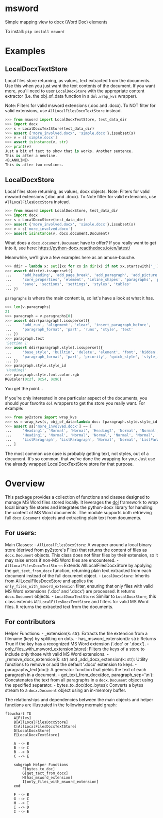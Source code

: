
# msword
Simple mapping view to docx (Word Doc) elements


To install:	```pip install msword```


# Examples

## LocalDocxTextStore
Local files store returning, as values, text extracted from the documents.
Use this when you just want the text contents of the document.
If you want more, you'll need to user `LocalDocxStore` with the appropriate content extractor
(i.e. the obj_of_data function in a `dol.wrap_kvs` wrapper).

Note: Filters for valid msword extensions (.doc and .docx).
To NOT filter for valid extensions, use ``AllLocalFilesDocxTextStore`` instead.

```python
>>> from msword import LocalDocxTextStore, test_data_dir
>>> import docx
>>> s = LocalDocxTextStore(test_data_dir)
>>> assert {'more_involved.docx', 'simple.docx'}.issubset(s)
>>> v = s['simple.docx']
>>> assert isinstance(v, str)
>>> print(v)
Just a bit of text to show that is works. Another sentence.
This is after a newline.
<BLANKLINE>
This is after two newlines.
```

## LocalDocxStore

Local files store returning, as values, docx objects.
Note: Filters for valid msword extensions (.doc and .docx).
To Note filter for valid extensions, use ``AllLocalFilesDocxStore`` instead.

```python
>>> from msword import LocalDocxStore, test_data_dir
>>> import docx
>>> s = LocalDocxStore(test_data_dir)
>>> assert {'more_involved.docx', 'simple.docx'}.issubset(s)
>>> v = s['more_involved.docx']
>>> assert isinstance(v, docx.document.Document)
```

What does a ``docx.document.Document`` have to offer?
If you really want to get into it, see here: https://python-docx.readthedocs.io/en/latest/

Meanwhile, we'll give a few examples here as an amuse-bouche.

```python
>>> ddir = lambda x: set([xx for xx in dir(x) if not xx.startswith('_')])  # to see what an object has
>>> assert ddir(v).issuperset({
...     'add_heading', 'add_page_break', 'add_paragraph', 'add_picture', 'add_section', 'add_table',
...     'core_properties', 'element', 'inline_shapes', 'paragraphs', 'part',
...     'save', 'sections', 'settings', 'styles', 'tables'
... })
```

``paragraphs`` is where the main content is, so let's have a look at what it has.

```python
>>> len(v.paragraphs)
21
>>> paragraph = v.paragraphs[0]
>>> assert ddir(paragraph).issuperset({
...     'add_run', 'alignment', 'clear', 'insert_paragraph_before',
...     'paragraph_format', 'part', 'runs', 'style', 'text'
... })
>>> paragraph.text
'Section 1'
>>> assert ddir(paragraph.style).issuperset({
...     'base_style', 'builtin', 'delete', 'element', 'font', 'hidden', 'locked', 'name', 'next_paragraph_style',
...     'paragraph_format', 'part', 'priority', 'quick_style', 'style_id', 'type', 'unhide_when_used'
... })
>>> paragraph.style.style_id
'Heading1'
>>> paragraph.style.font.color.rgb
RGBColor(0x2f, 0x54, 0x96)
```

You get the point...

If you're only interested in one particular aspect of the documents, you should your favorite
`dol` wrappers to get the store you really want. For example:

```python
>>> from py2store import wrap_kvs
>>> ss = wrap_kvs(s, obj_of_data=lambda doc: [paragraph.style.style_id for paragraph in doc.paragraphs])
>>> assert ss['more_involved.docx'] == [
...     'Heading1', 'Normal', 'Normal', 'Heading2', 'Normal', 'Normal',
...     'Heading1', 'Normal', 'Normal', 'Normal', 'Normal', 'Normal', 'Normal', 'Normal',
...     'ListParagraph', 'ListParagraph', 'Normal', 'Normal', 'ListParagraph', 'ListParagraph', 'Normal'
... ]
```

The most common use case is probably getting text, not styles, out of a document.
It's so common, that we've done the wrapping for you:
Just use the already wrapped LocalDocxTextStore store for that purpose.


# Overview

This package provides a collection of functions and classes designed to manage
MS Word files stored locally. It leverages the [dol](https://pypi.org/project/dol/) 
framework to wrap local binary file stores and integrates the python-docx library for 
handling the content of MS Word documents. The module supports both retrieving full
`docx.Document` objects and extracting plain text from documents.

## For users:

Main Classes:
    - `AllLocalFilesDocxStore`:
          A wrapper around a local binary store (derived from py2store's Files)
          that returns the content of files as `docx.Document` objects. This class does not
          filter files by their extension, so it may raise errors if non-MS Word files are encountered.
    - `AllLocalFilesDocxTextStore`:
          Extends AllLocalFilesDocxStore by applying the `get_text_from_docx` function,
          returning plain text extracted from each document instead of the full document object.
    - `LocalDocxStore`:
          Inherits from AllLocalFilesDocxStore and applies the `only_files_with_msword_extension`
          filter, ensuring that only files with valid MS Word extensions ('.doc' and '.docx') are processed.
          It returns `docx.Document` objects.
    - `LocalDocxTextStore`:
          Similar to `LocalDocxStore`, this class extends `AllLocalFilesDocxTextStore` and filters for
          valid MS Word files. It returns the extracted text from the documents.

## For contributors 

Helper Functions:
    - _extension(k: str):
          Extracts the file extension from a filename (key) by splitting on dots.
    - has_msword_extension(k: str):
          Returns True if the key has a recognized MS Word extension ('.doc' or '.docx').
    - only_files_with_msword_extension(store):
          Filters the keys of a store to include only those with valid MS Word extensions.
    - _remove_docx_extension(k: str) and _add_docx_extension(k: str):
          Utility functions to remove or add the default '.docx' extension to keys.
    - paragraphs_text(doc):
          A generator function that yields the text of each paragraph in a document.
    - get_text_from_docx(doc, paragraph_sep='\n'):
          Concatenates the text from all paragraphs in a `docx.Document` object using
          the specified separator.
    - bytes_to_doc(doc_bytes):
          Converts a bytes stream to a `docx.Document` object using an in-memory buffer.

The relationships and dependencies between the main objects and helper functions are
illustrated in the following mermaid graph:

```mermaid
flowchart TD
    A[Files]
    B[AllLocalFilesDocxStore]
    C[AllLocalFilesDocxTextStore]
    D[LocalDocxStore]
    E[LocalDocxTextStore]

    A --> B
    B --> C
    B --> D
    C --> E

    subgraph Helper Functions
        F[bytes_to_doc]
        G[get_text_from_docx]
        H[has_msword_extension]
        I[only_files_with_msword_extension]
    end

    F --> B
    G --> C
    H --> I
    I --> D
    I --> E
```